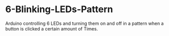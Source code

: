 # 6-Blinking-LEDs-Pattern
Arduino controlling 6 LEDs and turning them on and off in a pattern when a button is clicked a certain amount of Times.
